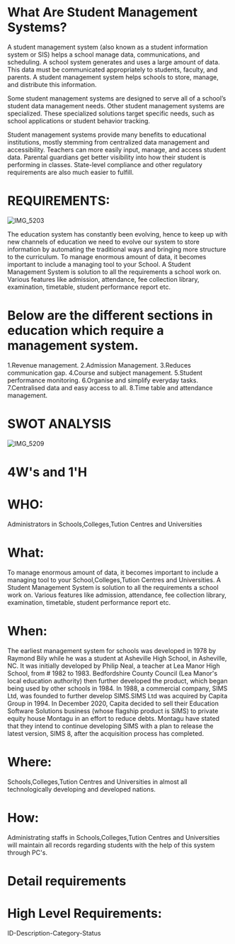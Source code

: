 
# What Are Student Management Systems?
A student management system (also known as a student information system or SIS) helps a school manage data, communications, and scheduling. A school system generates and uses a large amount of data. This data must be communicated appropriately to students, faculty, and parents. A student management system helps schools to store, manage, and distribute this information.

Some student management systems are designed to serve all of a school’s student data management needs. Other student management systems are specialized. These specialized solutions target specific needs, such as school applications or student behavior tracking.

Student management systems provide many benefits to educational institutions, mostly stemming from centralized data management and accessibility. Teachers can more easily input, manage, and access student data. Parental guardians get better visibility into how their student is performing in classes. State-level compliance and other regulatory requirements are also much easier to fulfill.



# REQUIREMENTS:

![IMG_5203](https://user-images.githubusercontent.com/80455876/114554448-5aec8c00-9c84-11eb-9ff8-c50dc60f9fe8.JPG)

The education system has constantly been evolving, hence to keep up with new channels of education we need to evolve our system to store information by automating the traditional ways and bringing more structure to the curriculum.
To manage enormous amount of data, it becomes important to include a managing tool to your School. A Student Management System is solution to all the requirements a school work on. Various features like admission, attendance, fee collection library, examination, timetable, student performance report etc.
# Below are the different sections in education which require a management system.    
1.Revenue management.
2.Admission Management.
3.Reduces communication gap.
4.Course and subject management.
5.Student performance monitoring.
6.Organise and simplify everyday tasks.
7.Centralised data and easy access to all.
8.Time table and attendance management.

# SWOT ANALYSIS

![IMG_5209](https://user-images.githubusercontent.com/80455876/114574603-04d51400-9c97-11eb-914a-d23692822d81.jpg)

# 4W's and 1'H

# WHO:
  Administrators in Schools,Colleges,Tution Centres and Universities
# What:
   To manage enormous amount of data, it becomes important to include a managing tool to your School,Colleges,Tution Centres and Universities. A Student Management System is solution to all the requirements a school work on. Various features like admission, attendance, fee collection library, examination, timetable, student performance report etc.

# When:
   The earliest management system for schools was developed in 1978 by Raymond Bily while he was a student at Asheville High School, in Asheville, NC.
   It was initially developed by Philip Neal, a teacher at Lea Manor High School, from # 1982 to 1983.
   Bedfordshire County Council (Lea Manor's local education authority) then further developed the product, which began being used by other schools in 1984.
   In 1988, a commercial company, SIMS Ltd, was founded to further develop SIMS.SIMS Ltd was acquired by Capita Group in 1994.
   In December 2020, Capita decided to sell their Education Software Solutions business (whose flagship product is SIMS) to private equity house Montagu in an effort to reduce debts. Montagu have stated that they intend to continue developing SIMS with a plan to release the latest version, SIMS 8, after the acquisition process has completed.

# Where:
   Schools,Colleges,Tution Centres and Universities in almost all technologically developing and developed nations.
 
# How:
   Administrating staffs in Schools,Colleges,Tution Centres and Universities will maintain all records regarding students with the help of this system through PC's.

# Detail requirements
# High Level Requirements:
ID-Description-Category-Status

